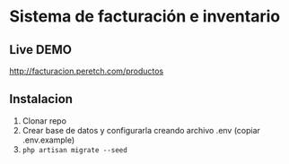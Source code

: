 # Sistema de facturación e inventario

## Live DEMO

http://facturacion.peretch.com/productos

## Instalacion
1. Clonar repo
2. Crear base de datos y configurarla creando archivo .env (copiar .env.example)
3. `php artisan migrate --seed`
